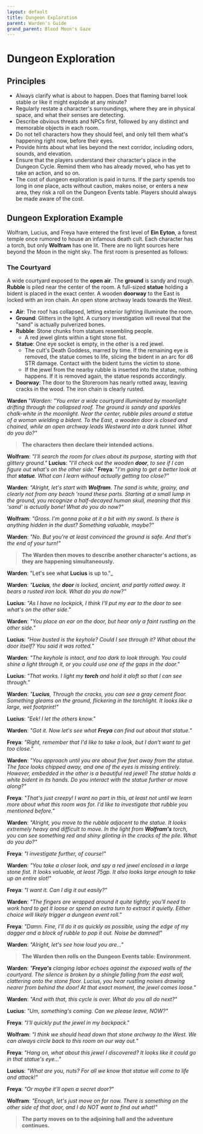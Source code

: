 ```yaml
---
layout: default
title: Dungeon Exploration
parent: Warden's Guide 
grand_parent: Blood Moon's Gaze
---
```


# Dungeon Exploration

## Principles

- Always clarify what is about to happen. Does that flaming barrel look stable or like it might explode at any minute? 
- Regularly restate a character's surroundings, where they are in physical space, and what their senses are detecting. 
- Describe obvious threats and NPCs first, followed by any distinct and memorable objects in each room. 
- Do not tell characters how they should feel, and only tell them what's happening right now, before their eyes.
- Provide hints about what lies beyond the next corridor, including odors, sounds, and elevation.
- Ensure that the players understand their character's place in the Dungeon Cycle. Remind them who has already moved, who has yet to take an action, and so on. 
- The cost of dungeon exploration is paid in turns. If the party spends too long in one place, acts without caution, makes noise, or enters a new area, they risk a roll on the Dungeon Events table. Players should always be made aware of the cost.

## Dungeon Exploration Example

Wolfram, Lucius, and Freya have entered the first level of **Ein Eyton**, a forest temple once rumored to house an infamous death cult. Each character has a torch, but only **Wolfram** has one lit. There are no light sources here beyond the Moon in the night sky. The first room is presented as follows:

### The Courtyard

A wide courtyard exposed to the **open air**. The **ground** is sandy and rough. **Rubble** is piled near the center of the room. A full-sized **statue** holding a bident is placed in the exact center. A wooden **doorway** to the East is locked with an iron chain. An open stone archway leads towards the West.

- **Air**: The roof has collapsed, letting exterior lighting illuminate the room. 
- **Ground**: Glitters in the light. A cursory investigation will reveal that the "sand" is actually pulverized bones.  
- **Rubble**: Stone chunks from statues resembling people. 
  - A red jewel glints within a tight stone fist.
- **Statue**: One eye socket is empty, in the other is a red jewel.
  - The cult's Death Goddess, marred by time. If the remaining eye is removed, the statue comes to life, slicing the bident in an arc for d6 STR damage. Contact with the bident turns the victim to stone.
  - If the jewel from the nearby rubble is inserted into the statue, nothing happens. If it is removed again, the statue responds accordingly.
- **Doorway**: The door to the Storeroom has nearly rotted away, leaving cracks in the wood. The iron chain is clearly rusted.

**Warden** "_Warden: "You enter a wide courtyard illuminated by moonlight drifting through the collapsed roof. The ground is sandy and sparkles chalk-white in the moonlight. Near the center, rubble piles around a statue of a woman wielding a bident. To the East, a wooden door is closed and chained, while an open archway leads Westward into a dark tunnel. What do you do?"_

> **The characters then declare their intended actions.**

**Wolfram**: _"I'll search the room for clues about its purpose, starting with that glittery ground."_ 
**Lucius**: _"I'll check out the wooden **door**, to see if I can figure out what's on the other side."_ 
**Freya**: "_I'm going to get a better look at that **statue**. What can I learn without actually getting too close?"_ 

**Warden**: _"Alright, let's start with **Wolfram**. The sand is white, grainy, and clearly not from any beach 'round these parts. Starting at a small lump in the ground, you recognize a half-decayed human skull, meaning that this 'sand' is actually bone! What do you do now?"_

**Wolfram**: _"Gross. I'm gonna poke at it a bit with my sword. Is there is anything hidden in the dust? Something valuable, maybe?"_

**Warden**: _"No. But you're at least convinced the ground is safe. And that's the end of your turn!"_

> **The Warden then moves to describe another character's actions, as they are happening simultaneously.**

**Warden**: "Let's see what **Lucius** is up to."_

**Warden**: _"**Lucius**, the **door** is locked, ancient, and partly rotted away. It bears a rusted iron lock. What do you do now?"_

**Lucius**: _"As I have no lockpick, I think I'll put my ear to the door to see what's on the other side."_ 

**Warden**: _"You place an ear on the door, but hear only a faint rustling on the other side._"

**Lucius**: _"How busted is the keyhole? Could I see through it? What about the door itself? You said it was rotted._"

**Warden**: _"The keyhole is intact, and too dark to look through. You could shine a light through it, or you could use one of the gaps in the door."_

**Lucius**: _"That works. I light my **torch** and hold it aloft so that I can see through."_

**Warden**: _"**Lucius**, Through the cracks, you can see a gray cement floor. Something gleams on the ground, flickering in the torchlight. It looks like a large, wet footprint!"_

**Lucius**: _"Eek! I let the others know."_

**Warden**: _"Got it. Now let's see what **Freya** can find out about that statue."_

**Freya**: _"Right, remember that I'd like to take a look, but I don't want to get too close."_

**Warden**: _"You approach until you are about five feet away from the statue. The face looks chipped away, and one of the eyes is missing entirely. However, embedded in the other is a beautiful red jewel! The statue holds a white bident in its hands. Do you interact with the statue further or move along?"_

**Freya**: _"That's just creepy! I want no part in this, at least not until we learn more about what this room was for. I'd like to investigate that rubble you mentioned before."_ 

**Warden**: _"Alright, you move to the rubble adjacent to the statue. It looks extremely heavy and difficult to move. In the light from **Wolfram's** torch, you can see something red and shiny glinting in the cracks of the pile. What do you do?"_

**Freya**: _"I investigate further, of course!"_

**Warden**: _"You take a closer look, and spy a red jewel enclosed in a large stone fist. It looks valuable, at least 75gp. It also looks large enough to take up an entire slot!"_

**Freya**: _"I want it. Can I dig it out easily?"_

**Warden**: _"The fingers are wrapped around it quite tightly; you'll need to work hard to get it loose or spend an extra turn to extract it quietly. Either choice will likely trigger a dungeon event roll."_

**Freya**: _"Damn. Fine, I'll do it as quickly as possible, using the edge of my dagger and a block of rubble to pop it out. Noise be damned!_"

**Warden**: _"Alright, let's see how loud you are..."_

> **The Warden then rolls on the Dungeon Events table: Environment.**

**Warden**: _"**Freya's** clanging labor echoes against the exposed walls of the courtyard. The silence is broken by a shingle falling from the east wall, clattering onto the stone floor. Lucius, you hear rustling noises drawing nearer from behind the door! At that exact moment, the jewel comes loose."_ 

**Warden**: _"And with that, this cycle is over. What do you all do next?"_

**Lucius**: _"Um, something's coming. Can we please leave, NOW?"_ 

**Freya**: _"I'll quickly put the jewel in my backpack_."

**Wolfram**: _"I think we should head down that stone archway to the West. We can always circle back to this room on our way out._"

**Freya**: _"Hang on, what about this jewel I discovered? It looks like it could go in that statue's eye..."_

**Lucius**: _"What are you, nuts? For all we know that statue will come to life and attack!"_

**Freya**: _"Or maybe it'll open a secret door?_"

**Wolfram**: _"Enough, let's just move on for now. There is something on the other side of that door, and I do NOT want to find out what!"_

> **The party moves on to the adjoining hall and the adventure continues.**

